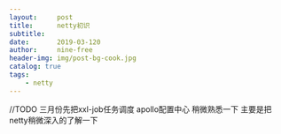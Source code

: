 ```yaml
---
layout:     post
title:      netty初识
subtitle:   
date:       2019-03-120
author:     nine-free
header-img: img/post-bg-cook.jpg
catalog: true
tags:
    - netty
---
```


//TODO 三月份先把xxl-job任务调度  apollo配置中心 稍微熟悉一下
       主要是把netty稍微深入的了解一下 
